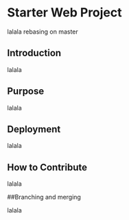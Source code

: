 # Starter Web Project

lalala
rebasing on master

## Introduction

lalala

## Purpose

lalala

## Deployment

lalala

## How to Contribute

lalala

##Branching and merging

lalala